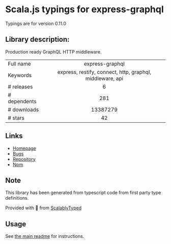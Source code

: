
# Scala.js typings for express-graphql

Typings are for version 0.11.0

## Library description:
Production ready GraphQL HTTP middleware.

|                    |                 |
| ------------------ | :-------------: |
| Full name          | express-graphql |
| Keywords           | express, restify, connect, http, graphql, middleware, api |
| # releases         | 6 |
| # dependents       | 281 |
| # downloads        | 13387279 |
| # stars            | 42 |

## Links
- [Homepage](https://github.com/graphql/express-graphql)
- [Bugs](https://github.com/graphql/express-graphql/issues)
- [Repository](https://github.com/graphql/express-graphql)
- [Npm](https://www.npmjs.com/package/express-graphql)
    


## Note
This library has been generated from typescript code from first party type definitions.

Provided with :purple_heart: from [ScalablyTyped](https://github.com/oyvindberg/ScalablyTyped)

## Usage
See [the main readme](../../readme.md) for instructions.


